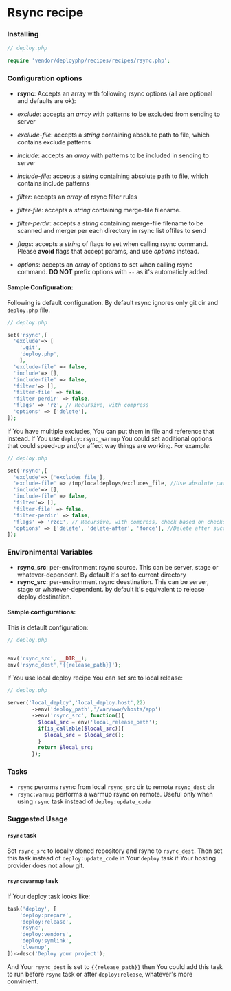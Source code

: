 # Rsync recipe

### Installing

```php
// deploy.php

require 'vendor/deployphp/recipes/recipes/rsync.php';
```

### Configuration options

- **rsync**: Accepts an array with following rsync options (all are optional and defaults are ok):

- *exclude*: accepts an *array* with patterns to be excluded from sending to server
- *exclude-file*: accepts a *string* containing absolute path to file, which contains exclude patterns
- *include*: accepts an *array* with patterns to be included in sending to server
- *include-file*: accepts a *string* containing absolute path to file, which contains include patterns
- *filter*: accepts an *array* of rsync filter rules
- *filter-file*: accepts a *string* containing merge-file filename.
- *filter-perdir*: accepts a *string* containing merge-file filename to be scanned and merger per each directory in rsync list offiles to send
- *flags*: accepts a *string* of flags to set when calling rsync command. Please **avoid** flags that accept params, and use *options* instead.
- *options*: accepts an *array* of options to set when calling rsync command. **DO NOT** prefix options with `--` as it's automaticly added.

#### Sample Configuration:

Following is default configuration. By default rsync ignores only git dir and `deploy.php` file.

```php
// deploy.php

set('rsync',[
  'exclude'=> [
    '.git',
    'deploy.php',
    ],
  'exclude-file' => false,
  'include'=> [],
  'include-file' => false,
  'filter'=> [],
  'filter-file' => false,
  'filter-perdir' => false,
  'flags' => 'rz', // Recursive, with compress
  'options' => ['delete'],
]);
```

If You have multiple excludes, You can put them in file and reference that instead. If You use `deploy:rsync_warmup` You could set additional options that could speed-up and/or affect way things are working. For example:

```php
// deploy.php

set('rsync',[
  'exclude'=> ['excludes_file'],
  'exclude-file' => /tmp/localdeploys/excludes_file, //Use absolute path to avoid possible rsync problems
  'include'=> [],
  'include-file' => false,
  'filter'=> [],
  'filter-file' => false,
  'filter-perdir' => false,
  'flags' => 'rzcE', // Recursive, with compress, check based on checksum rather than time/size, preserve Executable flag
  'options' => ['delete', 'delete-after', 'force'], //Delete after successful trasfer, delete even if deleted dir is not empty
]);
```


### Environimental Variables

- **rsync_src**: per-environment rsync source. This can be server, stage or whatever-dependent. By default it's set to current directory
- **rsync_src**: per-environment rsync deestination. This can be server, stage or whatever-dependent. by default it's equivalent to release deploy destination.

#### Sample configurations:

This is default configuration: 

```php
// deploy.php 


env('rsync_src', __DIR__);
env('rsync_dest','{{release_path}}');
```

If You use local deploy recipe You can set src to local release:

```php
// deploy.php

server('local_deploy','local_deploy.host',22)
        ->env('deploy_path','/var/www/vhosts/app')
        ->env('rsync_src', function(){
          $local_src = env('local_release_path');
          if(is_callable($local_src)){
            $local_src = $local_src();
          }
          return $local_src;
        });
```

### Tasks

- `rsync` perorms rsync from local `rsync_src` dir to remote `rsync_dest` dir
- `rsync:warmup` performs a warmup rsync on remote. Useful only when using `rsync` task instead of `deploy:update_code`

### Suggested Usage

#### `rsync` task

Set `rsync_src` to locally cloned repository and rsync to `rsync_dest`. Then set this task instead of `deploy:update_code` in Your `deploy` task if Your hosting provider does not allow git.

#### `rsync:warmup` task

If Your deploy task looks like:

```php
task('deploy', [
    'deploy:prepare',
    'deploy:release',
    'rsync',
    'deploy:vendors',
    'deploy:symlink',
    'cleanup',
])->desc('Deploy your project');
```

And Your `rsync_dest` is set to `{{release_path}}` then You could add this task to run before `rsync` task or after `deploy:release`, whatever's more convinient.